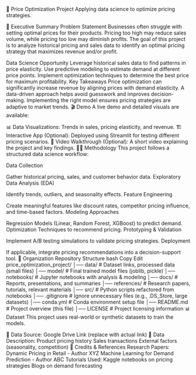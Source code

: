 📌 Price Optimization Project Applying data science to optimize pricing strategies.

📄 Executive Summary Problem Statement Businesses often struggle with setting optimal prices for their products. Pricing too high may reduce sales volume, while pricing too low may diminish profits. The goal of this project is to analyze historical pricing and sales data to identify an optimal pricing strategy that maximizes revenue and/or profit.

Data Science Opportunity Leverage historical sales data to find patterns in price elasticity. Use predictive modeling to estimate demand at different price points. Implement optimization techniques to determine the best price for maximum profitability. Key Takeaways Price optimization can significantly increase revenue by aligning prices with demand elasticity. A data-driven approach helps avoid guesswork and improves decision-making. Implementing the right model ensures pricing strategies are adaptive to market trends. 🎬 Demo A live demo and detailed visuals are available:

📊 Data Visualizations: Trends in sales, pricing elasticity, and revenue. 🏗 Interactive App (Optional): Deployed using Streamlit for testing different pricing scenarios. 🎥 Video Walkthrough (Optional): A short video explaining the project and key findings. 🧑‍💻 Methodology This project follows a structured data science workflow:

Data Collection

Gather historical pricing, sales, and customer behavior data. Exploratory Data Analysis (EDA)

Identify trends, outliers, and seasonality effects. Feature Engineering

Create meaningful features like discount rates, competitor pricing influence, and time-based factors. Modeling Approaches

Regression Models (Linear, Random Forest, XGBoost) to predict demand. Optimization Techniques to recommend pricing. Prototyping & Validation

Implement A/B testing simulations to validate pricing strategies. Deployment

If applicable, integrate pricing recommendations into a decision-support tool. 📁 Organization Repository Structure bash Copy Edit price_optimization_project/ │── data/ # Dataset links, processed data (small files) │── model/ # Final trained model files (joblib, pickle) │── notebooks/ # Jupyter notebooks with analysis & modeling │── docs/ # Reports, presentations, and summaries │── references/ # Research papers, tutorials, relevant materials │── src/ # Python scripts refactored from notebooks │── .gitignore # Ignore unnecessary files (e.g., .DS_Store, large datasets) │── conda.yml # Conda environment setup file │── README.md # Project overview (this file) │── LICENSE # Project licensing information 📊 Dataset This project uses real-world or synthetic datasets to train the models.

📂 Data Source: Google Drive Link (replace with actual link) 📜 Data Description: Product pricing history Sales transactions External factors (seasonality, competition) 📌 Credits & References Research Papers: Dynamic Pricing in Retail - Author XYZ Machine Learning for Demand Prediction - Author ABC Tutorials Used: Kaggle notebooks on pricing strategies Blogs on demand forecasting
